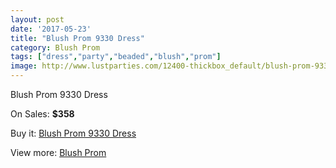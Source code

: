 ```yaml
---
layout: post
date: '2017-05-23'
title: "Blush Prom 9330 Dress"
category: Blush Prom
tags: ["dress","party","beaded","blush","prom"]
image: http://www.lustparties.com/12400-thickbox_default/blush-prom-9330-dress.jpg
---
```

Blush Prom 9330 Dress

On Sales: **$358**
<a href="https://www.lustparties.com/en/blush-prom/4568-blush-prom-9330-dress.html"><amp-img layout="responsive" width="600" height="600" src="//www.lustparties.com/12400-thickbox_default/blush-prom-9330-dress.jpg" alt="Blush Prom 9330 Dress 0" /></a>

Buy it: [Blush Prom 9330 Dress](https://www.lustparties.com/en/blush-prom/4568-blush-prom-9330-dress.html "Blush Prom 9330 Dress")

View more: [Blush Prom](https://www.lustparties.com/en/25-blush-prom "Blush Prom")